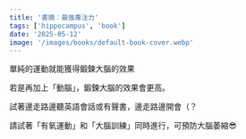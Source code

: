 ```yaml
---
title: '書摘：最強專注力'
tags: ['hippocampus', 'book']
date: '2025-05-12'
image: '/images/books/default-book-cover.webp'
---
```


單純的運動就能獲得鍛鍊大腦的效果

若是再加上「動腦」，鍛鍊大腦的效果會更高。

試著邊走路邊聽英語會話或有聲書，邊走路邊開會（？

請試著「有氧運動」和「大腦訓練」同時進行，可預防大腦萎縮😎

